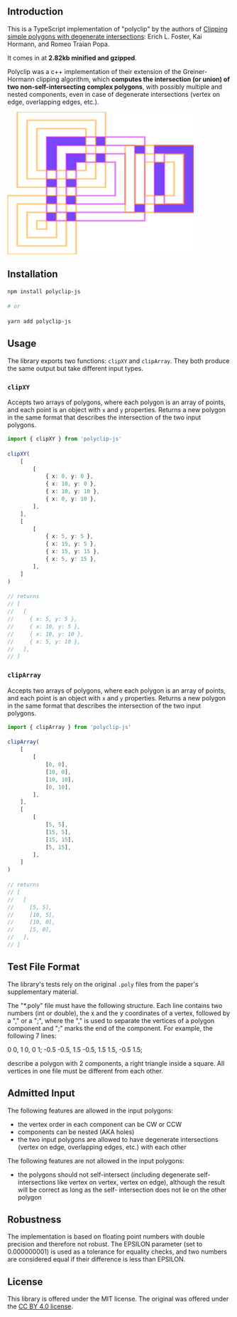 ## Introduction

This is a TypeScript implementation of "polyclip" by the authors of
[Clipping simple polygons with degenerate intersections](https://www.sciencedirect.com/science/article/pii/S259014861930007X): Erich L. Foster, Kai Hormann, and Romeo Traian Popa.

It comes in at **2.82kb minified and gzipped**.

Polyclip was a c++ implementation of their extension of the
Greiner-Hormann clipping algorithm, which **computes the
intersection (or union) of two non-self-intersecting complex
polygons**, with possibly multiple and nested components, even in
case of degenerate intersections (vertex on edge, overlapping
edges, etc.).

<img src="./demo.svg" width="420" height="320">

## Installation

```bash
npm install polyclip-js

# or

yarn add polyclip-js
```

## Usage

The library exports two functions: `clipXY` and `clipArray`. They both produce the same output but take different input types.

### `clipXY`

Accepts two arrays of polygons, where each polygon is an array of points, and each point is an object with `x` and `y` properties. Returns a new polygon in the same format that describes the intersection of the two input polygons.

```ts
import { clipXY } from 'polyclip-js'

clipXY(
	[
		[
			{ x: 0, y: 0 },
			{ x: 10, y: 0 },
			{ x: 10, y: 10 },
			{ x: 0, y: 10 },
		],
	],
	[
		[
			{ x: 5, y: 5 },
			{ x: 15, y: 5 },
			{ x: 15, y: 15 },
			{ x: 5, y: 15 },
		],
	]
)

// returns
// [
//   [
//     { x: 5, y: 5 },
//     { x: 10, y: 5 },
//     { x: 10, y: 10 },
//     { x: 5, y: 10 },
//   ],
// ]
```

### `clipArray`

Accepts two arrays of polygons, where each polygon is an array of points, and each point is an object with `x` and `y` properties. Returns a new polygon in the same format that describes the intersection of the two input polygons.

```ts
import { clipArray } from 'polyclip-js'

clipArray(
	[
		[
			[0, 0],
			[10, 0],
			[10, 10],
			[0, 10],
		],
	],
	[
		[
			[5, 5],
			[15, 5],
			[15, 15],
			[5, 15],
		],
	]
)

// returns
// [
//   [
//     [5, 5],
//     [10, 5],
//     [10, 0],
//     [5, 0],
//   ],
// ]
```

## Test File Format

The library's tests rely on the original `.poly` files from the
paper's supplementary material.

The "\*.poly" file must have the following structure. Each line
contains two numbers (int or double), the x and the y coordinates
of a vertex, followed by a "," or a ";", where the "," is used to
separate the vertices of a polygon component and ";" marks the end
of the component. For example, the following 7 lines:

0 0,
1 0,
0 1;
-0.5 -0.5,
1.5 -0.5,
1.5 1.5,
-0.5 1.5;

describe a polygon with 2 components, a right triangle inside a
square. All vertices in one file must be different from each
other.

## Admitted Input

The following features are allowed in the input polygons:

- the vertex order in each component can be CW or CCW
- components can be nested (AKA holes)
- the two input polygons are allowed to have degenerate
  intersections (vertex on edge, overlapping edges, etc.)
  with each other

The following features are not allowed in the input polygons:

- the polygons should not self-intersect (including degenerate
  self-intersections like vertex on vertex, vertex on edge),
  although the result will be correct as long as the self-
  intersection does not lie on the other polygon

## Robustness

The implementation is based on floating point numbers with
double precision and therefore not robust. The EPSILON parameter
(set to 0.000000001) is used as a tolerance for equality checks,
and two numbers are considered equal if their difference is less
than EPSILON.

## License

This library is offered under the MIT license. The original was offered under the [CC BY 4.0 license](https://creativecommons.org/licenses/by/4.0/).
